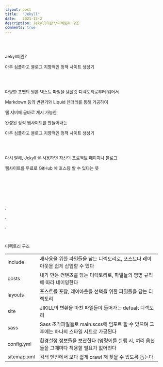 ```yaml
---
layout: post
title:  "Jekyll"
date:   2021-12-2
description: Jekyll이란?/디렉토리 구조
comments: true
---
```


<br><br>
<p class="intro">Jekyll이란?<p>
<p class="gittext">아주 심플하고 블로그 지향적인 정적 사이트 생성기</p>
<br><br>
<p class="gittext">다양한 포맷의 원본 텍스트 파일을 템플릿 디렉토리로부터 읽어서</p>
<p class="gittext">Markdown 등의 변환기와 Liquid 렌더러를 통해 가공하여</p>
<p class="gittext">웹 서버에 곧바로 게시 가능한</p>
<p class="gittext">완성된 정적 웹사이트를 만들어내는</p>
<p class="gittext">아주 심플하고 블로그 지향적인 정적 사이트 생성기</p>
<br><br>
<p class="gittext">다시 말해, Jekyll 을 사용하면 자신의 프로젝트 페이지나 블로그</p>
<p class="gittext">웹사이트를 무료로 GitHub 에 호스팅 할 수 있다는 뜻</p>
<br><br><br><br><br>
<p class="rmx">.</p>
<p class="rmx">.</p>
<p class="rmx">.</p>
<br>
<p class="intro">디렉토리 구조<p>
<table cellspacing="5">
  <tr>
    <td>include</td>
    <td>재사용을 위한 파일들을 담는 디렉토리로, 포스트나 레이아웃을 쉽게 삽입할 수 있다</td>
  </tr>
  <tr>
    <td>posts</td>
    <td>내가 만든 컨텐츠를 담는 디렉토리로, 파일들의 명명 규칙에 따라 네이밍한다</td>
  </tr>
  <tr>
    <td>layouts</td>
    <td>포스트를 포장, 레이아웃을 선택을 위한 파일들을 담는 디렉토리</td>
  </tr>
  <tr>
    <td>site</td>
    <td>JIKILL의 변환을 마친 파일들이 들어가는 defualt 디렉토리</td>
  </tr>
  <tr>
    <td>sass</td>
    <td>Sass 조각파일들로 main.scss에 임포트 할 수 있으며 그 후에는 하나의 스타일 시트로 가공된다</td>
  </tr>
  <tr>
    <td>config.yml</td>
    <td>환경설정 정보들을 보관한다 (명령어를 실행 시, 여러 옵션들을 그때마다 적용할 필요가 없어진다</td>
  </tr>
  <tr>
    <td>sitemap.xml</td>
    <td>검색 엔진에서 보다 쉽게 crawl 해 찾을 수 있도록 돕는다</td>
  </tr>
</table>
<br><br><br><br>